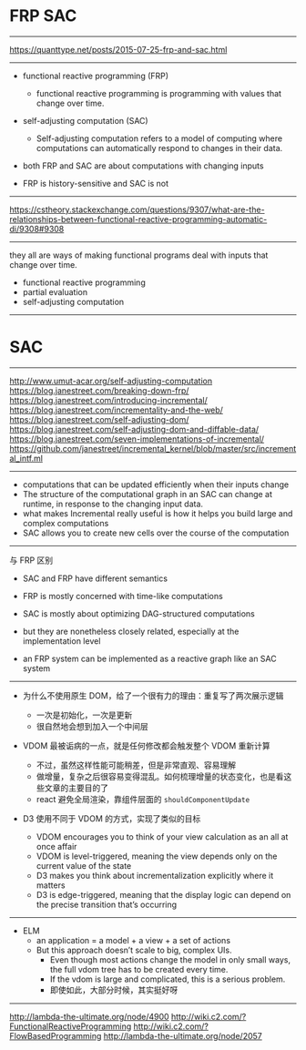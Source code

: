 # FRP SAC

---

https://quanttype.net/posts/2015-07-25-frp-and-sac.html

---

- functional reactive programming (FRP)
    - functional reactive programming is programming with values that change over time.
- self-adjusting computation (SAC)
    - Self-adjusting computation refers to a model of computing where computations can automatically respond to changes in their data.

- both FRP and SAC are about computations with changing inputs
- FRP is history-sensitive and SAC is not

---

https://cstheory.stackexchange.com/questions/9307/what-are-the-relationships-between-functional-reactive-programming-automatic-di/9308#9308

---

they all are ways of making functional programs deal with inputs that change over time.

- functional reactive programming
- partial evaluation
- self-adjusting computation

---

# SAC

---

http://www.umut-acar.org/self-adjusting-computation
https://blog.janestreet.com/breaking-down-frp/
https://blog.janestreet.com/introducing-incremental/
https://blog.janestreet.com/incrementality-and-the-web/
https://blog.janestreet.com/self-adjusting-dom/
https://blog.janestreet.com/self-adjusting-dom-and-diffable-data/
https://blog.janestreet.com/seven-implementations-of-incremental/
https://github.com/janestreet/incremental_kernel/blob/master/src/incremental_intf.ml

---

- computations that can be updated efficiently when their inputs change
- The structure of the computational graph in an SAC can change at runtime, in response to the changing input data.
- what makes Incremental really useful is how it helps you build large and complex computations
- SAC allows you to create new cells over the course of the computation

---

与 FRP 区别

- SAC and FRP have different semantics
- FRP is mostly concerned with time-like computations
- SAC is mostly about optimizing DAG-structured computations
- but they are nonetheless closely related, especially at the implementation level

- an FRP system can be implemented as a reactive graph like an SAC system

---

- 为什么不使用原生 DOM，给了一个很有力的理由：重复写了两次展示逻辑
    - 一次是初始化，一次是更新
    - 很自然地会想到加入一个中间层

- VDOM 最被诟病的一点，就是任何修改都会触发整个 VDOM 重新计算
    - 不过，虽然这样性能可能稍差，但是非常直观、容易理解
    - 做增量，复杂之后很容易变得混乱。如何梳理增量的状态变化，也是看这些文章的主要目的了
    - react 避免全局渲染，靠组件层面的 `shouldComponentUpdate`

- D3 使用不同于 VDOM 的方式，实现了类似的目标
    - VDOM encourages you to think of your view calculation as an all at once affair
    - VDOM is level-triggered, meaning the view depends only on the current value of the state
    - D3 makes you think about incrementalization explicitly where it matters
    - D3 is edge-triggered, meaning that the display logic can depend on the precise transition that’s occurring

---

- ELM
    - an application = a model + a view + a set of actions
    - But this approach doesn’t scale to big, complex UIs.
        - Even though most actions change the model in only small ways, the full vdom tree has to be created every time.
        - If the vdom is large and complicated, this is a serious problem.
        - 即使如此，大部分时候，其实挺好呀

---

http://lambda-the-ultimate.org/node/4900
http://wiki.c2.com/?FunctionalReactiveProgramming
http://wiki.c2.com/?FlowBasedProgramming
http://lambda-the-ultimate.org/node/2057
